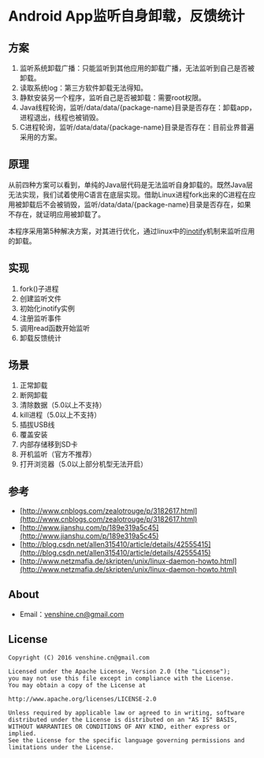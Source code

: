 # Android App监听自身卸载，反馈统计

## 方案
1. 监听系统卸载广播：只能监听到其他应用的卸载广播，无法监听到自己是否被卸载。
2. 读取系统log：第三方软件卸载无法得知。
3. 静默安装另一个程序，监听自己是否被卸载：需要root权限。
4. Java线程轮询，监听/data/data/{package-name}目录是否存在：卸载app，进程退出，线程也被销毁。
5. C进程轮询，监听/data/data/{package-name}目录是否存在：目前业界普遍采用的方案。

## 原理
从前四种方案可以看到，单纯的Java层代码是无法监听自身卸载的。既然Java层无法实现，我们试着使用C语言在底层实现。借助Linux进程fork出来的C进程在应用被卸载后不会被销毁，监听/data/data/{package-name}目录是否存在，如果不存在，就证明应用被卸载了。  

本程序采用第5种解决方案，对其进行优化，通过linux中的[inotify](http://man7.org/linux/man-pages/man7/inotify.7.html)机制来监听应用的卸载。

## 实现
1. fork()子进程
2. 创建监听文件
3. 初始化inotify实例
4. 注册监听事件
5. 调用read函数开始监听
6. 卸载反馈统计

## 场景
1. 正常卸载
2. 断网卸载
3. 清除数据（5.0以上不支持）
4. kill进程（5.0以上不支持）
5. 插拔USB线
6. 覆盖安装
7. 内部存储移到SD卡
8. 开机监听（官方不推荐）
9. 打开浏览器（5.0以上部分机型无法开启）

## 参考
* [http://www.cnblogs.com/zealotrouge/p/3182617.html](http://www.cnblogs.com/zealotrouge/p/3182617.html)
* [http://www.jianshu.com/p/189e319a5c45](http://www.jianshu.com/p/189e319a5c45)
* [http://blog.csdn.net/allen315410/article/details/42555415](http://blog.csdn.net/allen315410/article/details/42555415)
* [http://www.netzmafia.de/skripten/unix/linux-daemon-howto.html](http://www.netzmafia.de/skripten/unix/linux-daemon-howto.html)

## About
* Email：venshine.cn@gmail.com

## License
    Copyright (C) 2016 venshine.cn@gmail.com

    Licensed under the Apache License, Version 2.0 (the "License");
    you may not use this file except in compliance with the License.
    You may obtain a copy of the License at
    
    http://www.apache.org/licenses/LICENSE-2.0
    
    Unless required by applicable law or agreed to in writing, software
    distributed under the License is distributed on an "AS IS" BASIS,
    WITHOUT WARRANTIES OR CONDITIONS OF ANY KIND, either express or implied.
    See the License for the specific language governing permissions and
    limitations under the License.



